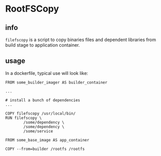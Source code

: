 # RootFSCopy

## info
`filefscopy` is a script to copy binaries files and dependent libraries from build stage to application container. 

## usage

In a dockerfile, typical use will look like:

```
FROM some_builder_imager AS builder_container

...

# install a bunch of dependencies
...

COPY filefscopy /usr/local/bin/
RUN filefscopy \
        /some/dependency \
        /some/dependency \
        /some/service

FROM some_base_image AS app_container

COPY --from=builder /rootfs /rootfs

```
